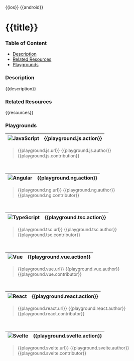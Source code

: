 [JavaScript]: https://img.shields.io/badge/JavaScript-%E2%9C%93-F7DF1E.svg?logo=JavaScript&logoColor=F7DF1E&labelColor=000000
[TypeScript]: https://img.shields.io/badge/TypeScript-%E2%9C%93-007ACC.svg?logo=TypeScript&logoColor=007ACC&labelColor=000000
[Angular]: https://img.shields.io/badge/Angular-%E2%9C%93-DD0031.svg?logo=Angular&logoColor=DD0031&labelColor=000000
[Vue]: https://img.shields.io/badge/Vue.js-%E2%9C%93-4FC08D.svg?logo=Vue.js&logoColor=4FC08D&labelColor=000000
[React]: https://img.shields.io/badge/React-%E2%9C%93-33d8ff.svg?logo=React&logoColor=33d8ff&labelColor=000000
[Svelte]: https://img.shields.io/badge/Svelte-%E2%9C%93-f93e02.svg?logo=Svelte&logoColor=f93e02&labelColor=000000
[iOS]: https://img.shields.io/badge/ios-%E2%9C%93-949393.svg?logo=apple&logoColor=white
[Android]: https://img.shields.io/badge/android-%E2%9C%93-949393.svg?logo=android&logoColor=white


<!-- Platform Support (i.e. ![ios]) -->
{{ios}}
{{android}}


<!-- Project Title -->
# {{title}}


### Table of Content
  - [Description](#description)
  - [Related Resources](#related-resources)
  - [Playgrounds](#playgrounds)


<!-- Project description -->
### Description
{{description}}


<!-- 
Reference any related resources here. These could include;
 * Existing video or blog tutorials that create the same project, or inspired it.
 * A live website or app using the behaviour, style, etc.., the app is trying to replicate.
 * Or perhaps a design from somewhere like dribbble.com inspired the project.
-->
### Related Resources
{{resources}}


<!-- Playground Tables -->
### Playgrounds

| ![JavaScript] | {{playground.js.action}} |
| :--- | ---: |
> {{playground.js.url}}
> {{playground.js.author}}
> {{playground.js.contribution}}
<br/>

| ![Angular] | {{playground.ng.action}} |
| :--- | ---: |
> {{playground.ng.url}}
> {{playground.ng.author}}
> {{playground.ng.contributor}}
<br/>

| ![TypeScript] | {{playground.tsc.action}} |
| :--- | ---: |
> {{playground.tsc.url}}
> {{playground.tsc.author}}
> {{playground.tsc.contributor}}
<br/>

| ![Vue] | {{playground.vue.action}} |
| :--- | ---: |
> {{playground.vue.url}}
> {{playground.vue.author}}
> {{playground.vue.contributor}}
<br/>

| ![React] | {{playground.react.action}} |
| :--- | ---: |
> {{playground.react.url}}
> {{playground.react.author}}
> {{playground.react.contributor}}
<br/>

| ![Svelte] | {{playground.svelte.action}} |
| :--- | ---: |
> {{playground.svelte.url}}
> {{playground.svelte.author}}
> {{playground.svelte.contributor}}
<br/>